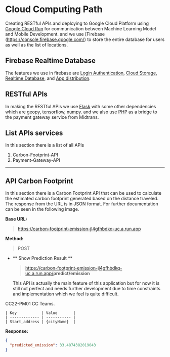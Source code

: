  # Cloud Computing Path

Creating RESTful APIs and deploying to Google Cloud Platform using [Google Cloud Run](https//cloud.google.com/run) for communication between Machine Learning Model and Mobile Development. and we use [Firebase (https://console.firebase.google.com/) to store the entire database for users as well as the list of locations.

## Firebase Realtime Database

The features we use in firebase are [Login Authentication](https://firebase.google.com/docs/auth), [Cloud Storage](https://firebase.google.com/docs/storage), [Realtime Database](https://firebase.google.com/docs/database), and [App distribution](https://firebase.google.com/docs/app-distribution).

## RESTful APIs

In making the RESTful APIs we use [Flask](https://flask.palletsprojects.com/) with some other dependencies which are [geopy](https://pypi.org/project/geopy/), [tensorflow](https://www.tensorflow.org/), [numpy](https://numpy.org/). and we also use [PHP](https://www.php.net/) as a bridge to the payment gateway service from Midtrans.

## List APIs services

In this section there is a list of all APIs

1.  Carbon-Footprint-API
2.  Payment-Gateway-API

---

## **API Carbon Footprint**

In this section there is a Carbon Footprint API that can be used to calculate the estimated carbon footprint generated based on the distance traveled. The response from the URL is in JSON format. For further documentation can be seen in the following image.

**Base URL:**

> <https://carbon-footprint-emission-jl4gfhbdkq-uc.a.run.app>

**Method:**

> POST

- ** Show Prediction Result **

  > <https://carbon-footprint-emission-jl4gfhbdkq-uc.a.run.app/>**predict/emission**

  This API is actually the main feature of this application but for now it is still not perfect and needs further development due to time constraints and implementation which we feel is quite difficult.

CC22-PM01 CC Teams.

    | Key           | Value       |
    | ------------- | ----------- |
    | Start_address | {cityName}  |

  **Response:**

  ```JSON
  {
    "predicted_emission": 33.4874382019043
  }
  ```
